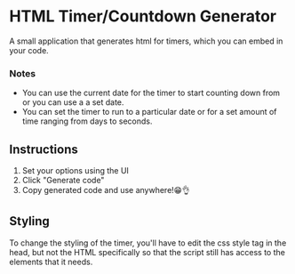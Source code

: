 # HTML Timer/Countdown Generator
A small application that generates html for timers, which you can embed in your code.

### Notes
* You can use the current date for the timer to start counting down from or you can use a a set date.
* You can set the timer to run to a particular date or for a set amount of time ranging from days to seconds.

## Instructions
1. Set your options using the UI
2. Click "Generate code"
3. Copy generated code and use anywhere!😁👌 

## Styling
To change the styling of the timer, you'll have to edit the css style tag in the head, but not the HTML specifically so that the script still has access to the elements that it needs. 


